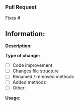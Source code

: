 ### Pull Request

<!-- Which issue does it close? (If there is one) -->
Fixes #

## Information:

**Description:**
<!-- Please describe your change in one or two sentences -->

**Type of change:**
<!-- Please choose the change you made or write your own one above -->

- [ ] Code improvement
- [ ] Changes file structure
- [ ] Renamed / removed methods
- [ ] Added methods
- [ ] Other: <!-- What did you change in one or two words? -->

**Usage:**
<!-- How is the feature useful to players, server owners, developers? -->
